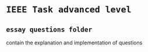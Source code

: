# `IEEE Task advanced level`


## `essay questions folder` 
contain the explanation and implementation of questions

